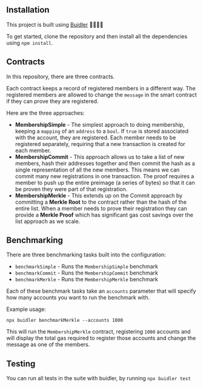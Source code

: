 ## Installation

This project is built using [Buidler](https://buidler.dev/) 👷‍♀️👷‍♂️

To get started, clone the repository and then install all the dependencies using `npm install`.

## Contracts

In this repository, there are three contracts.

Each contract keeps a record of registered members in a different way. The registered members are allowed to change the `message` in the smart contract if they can prove they are registered.

Here are the three approaches:

- **MembershipSimple** - The simplest approach to doing membership, keeping a `mapping` of an `address` to a `bool`. If `true` is stored associated with the account, they are registered. Each member needs to be registered separately, requiring that a new transaction is created for each member.
- **MembershipCommit** - This approach allows us to take a list of new members, hash their addresses together and then commit the hash as a single representation of all the new members. This means we can commit many new registrations in one transaction. The proof requires a member to push up the entire preimage (a series of bytes) so that it can be proven they were part of that registration.
- **MembershipMerkle** - This extends up on the Commit approach by committing a **Merkle Root** to the contract rather than the hash of the entire list. When a member needs to prove their registration they can provide a **Merkle Proof** which has significant gas cost savings over the list approach as we scale.

## Benchmarking

There are three benchmarking tasks built into the configuration:

- `benchmarkSimple` - Runs the `MembershipSimple` benchmark
- `benchmarkCommit` - Runs the `MembershipCommit` benchmark
- `benchmarkMerkle` - Runs the `MembershipMerkle` benchmark

Each of these benchmark tasks take an `accounts` parameter that will specify how many accounts you want to run the benchmark with.

Example usage:

```
npx buidler benchmarkMerkle --accounts 1000
```

This will run the `MembershipMerkle` contract, registering `1000` accounts and will display the total gas required to register those accounts and change the message as one of the members.

## Testing

You can run all tests in the suite with buidler, by running `npx buidler test`
